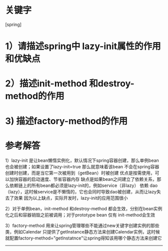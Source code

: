 # 关键字

 \[spring\] 


# 1）请描述spring中 lazy-init属性的作用和优缺点 
# 2）描述init-method 和destroy-method的作用
# 3) 描述factory-method的作用


# 参考解答


1）lazy-init 是让bean懒惰实例化，默认情况下spring容器创建，那么单例bean也会被创建；如果设置了lazy-init=true 那么就意味着该bean 不会在spring容器创建时创建，而是当它第一次被用到（getBean）时被创建
优点是按需使用，可以加快容器的启动速度、节省容器内存
缺点是如果bean之间建立了依赖关系，那么依赖链上的所有bean都必须是lazy-init的，例如service（非lazy） 依赖 dao（lazy），这时候service是不懒惰的，它也会同时导致dao被创建，从而让lazy失去了效果
因为以上缺点，实际开发时，lazy-init的应用范围很小

2）对于单例bean，init-method 和destroy-method 都会生效，分别在bean实例化之后和容器销毁之前被调用；对于prototype bean 仅有 init-method会生效

3）factory-method 用来让spring管理哪些不能通过new关键字创建实例的那些类，例如Calendar 只提供了getInstance静态方法来创建Calendar实例，这时候就配置factory-method="getInstatnce"让spring得知该用哪个静态方法来创建它

---